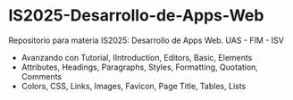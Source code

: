 # IS2025-Desarrollo-de-Apps-Web
Repositorio para materia IS2025: Desarrollo de Apps Web. UAS - FIM - ISV
- Avanzando con Tutorial, IIntroduction, Editors, Basic, Elements
- Attributes, Headings, Paragraphs, Styles, Formatting, Quotation, Comments
- Colors, CSS, Links, Images, Favicon, Page Title, Tables, Lists